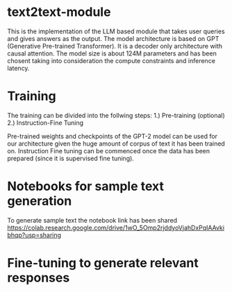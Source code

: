 # text2text-module
This is the implementation of the LLM based module that takes user queries and gives answers as the output.
The model architecture is based on GPT (Generative Pre-trained Transformer). It is a decoder only architecture with causal attention. The model size is about 124M parameters and has been chosent taking into 
consideration the compute constraints and inference latency.

# Training 
The training can be divided into the follwing steps:
1.) Pre-training (optional)
2.) Instruction-Fine Tuning 

Pre-trained weights and checkpoints of the GPT-2 model can be used for our architecture given the huge amount of corpus of text it has been trained on.
Instruction Fine tuning can be commenced once the data has been prepared (since it is supervised fine tuning).

# Notebooks for sample text generation 
To generate sample text the notebook link has been shared 
https://colab.research.google.com/drive/1wO_5Omp2rjddyoVjahDxPqIAAvkibhqp?usp=sharing

# Fine-tuning to generate relevant responses
